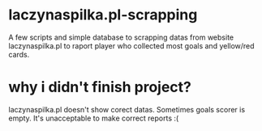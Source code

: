 # laczynaspilka.pl-scrapping
A few scripts and simple database to scrapping datas from website laczynaspilka.pl to raport player who collected most goals and yellow/red cards.

# why i didn't finish project?

laczynaspilka.pl doesn't show corect datas. Sometimes goals scorer is empty. It's unacceptable to make correct reports :( 